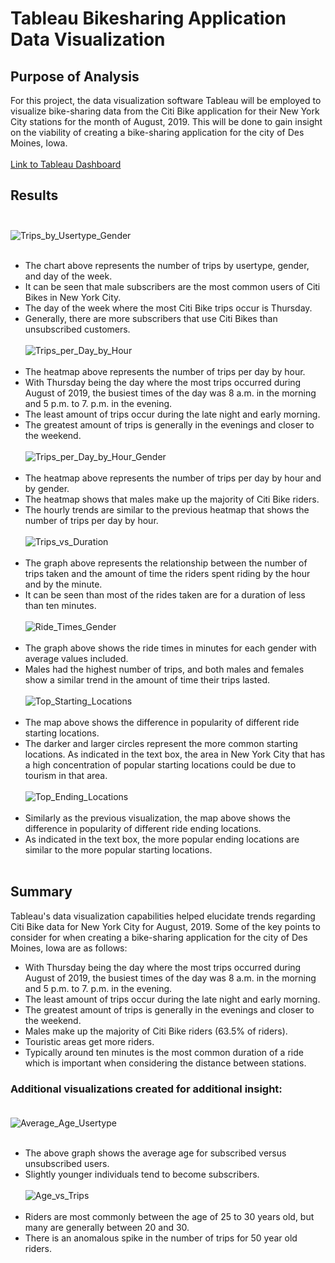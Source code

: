 # Tableau Bikesharing Application Data Visualization
## Purpose of Analysis
For this project, the data visualization software Tableau will be employed to visualize bike-sharing data from the Citi Bike application for their New York City stations for the month of August, 2019. This will be done to gain insight on the viability of creating a bike-sharing application for the city of Des Moines, Iowa. <br/><br/>
[Link to  Tableau Dashboard](https://public.tableau.com/app/profile/andrew.carlson1377/viz/NYCCitiBikeStoryModuleChallenge/NYCCitiBikeStoryModuleChallenge?publish=yes)
## Results<br/><br/>
![Trips_by_Usertype_Gender](./images/trips_by_usertype_gender.png)<br/><br/>
* The chart above represents the number of trips by usertype, gender, and day of the week.
* It can be seen that male subscribers are the most common users of Citi Bikes in New York City.
* The day of the week where the most Citi Bike trips occur is Thursday.
* Generally, there are more subscribers that use Citi Bikes than unsubscribed customers.<br/><br/>
![Trips_per_Day_by_Hour](./images/trips_by_day_hour.png)<br/><br/>
* The heatmap above represents the number of trips per day by hour.
* With Thursday being the day where the most trips occurred during August of 2019, the busiest times of the day was 8 a.m. in the morning and 5 p.m. to 7. p.m. in the evening. 
* The least amount of trips occur during the late night and early morning.
* The greatest amount of trips is generally in the evenings and closer to the weekend.<br/><br/>
![Trips_per_Day_by_Hour_Gender](./images/trips_by_day_gender.png)<br/><br/>
* The heatmap above represents the number of trips per day by hour and by gender.
* The heatmap shows that males make up the majority of Citi Bike riders.
* The hourly trends are similar to the previous heatmap that shows the number of trips per day by hour.<br/><br/>
![Trips_vs_Duration](./images/duration_vs_trips.png)<br/><br/>
* The graph above represents the relationship between the number of trips taken and the amount of time the riders spent riding by the hour and by the minute.
* It can be seen than most of the rides taken are for a duration of less than ten minutes.<br/><br/>
![Ride_Times_Gender](./images/trips_vs_minutes.png)<br/><br/>
* The graph above shows the ride times in minutes for each gender with average values included.
* Males had the highest number of trips, and both males and females show a similar trend in the amount of time their trips lasted.<br/><br/>
![Top_Starting_Locations](./images/rides_started_map.png)<br/><br/>
* The map above shows the difference in popularity of different ride starting locations.
* The darker and larger circles represent the more common starting locations. As indicated in the text box, the area in New York City that has a high concentration of popular starting locations could be due to tourism in that area.<br/><br/>
![Top_Ending_Locations](./images/rides_ended_map.png)<br/><br/>
* Similarly as the previous visualization, the map above shows the difference in popularity of different ride ending locations.
* As indicated in the text box, the more popular ending locations are similar to the more popular starting locations. <br/><br/>
## Summary 
Tableau's data visualization capabilities helped elucidate trends regarding Citi Bike data for New York City for August, 2019. Some of the key points to consider for when creating a bike-sharing application for the city of Des Moines, Iowa are as follows:
* With Thursday being the day where the most trips occurred during August of 2019, the busiest times of the day was 8 a.m. in the morning and 5 p.m. to 7. p.m. in the evening.
* The least amount of trips occur during the late night and early morning.
* The greatest amount of trips is generally in the evenings and closer to the weekend.
* Males make up the majority of Citi Bike riders (63.5% of riders).
* Touristic areas get more riders.
* Typically around ten minutes is the most common duration of a ride which is important when considering the distance between stations. 

### Additional visualizations created for additional insight:<br/><br/>
![Average_Age_Usertype](./images/age_usertype.png)<br/><br/>
* The above graph shows the average age for subscribed versus unsubscribed users. 
* Slightly younger individuals tend to become subscribers.<br/><br/>
![Age_vs_Trips](./images/age_vs_trips.png)<br/><br/>
* Riders are most commonly between the age of 25 to 30 years old, but many are generally between 20 and 30. 
* There is an anomalous spike in the number of trips for 50 year old riders.